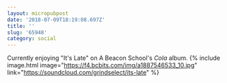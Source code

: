 ```yaml
---
layout: micropubpost
date: '2018-07-09T18:19:08.697Z'
title: ''
slug: '65948'
category: social
---
```

Currently enjoying "It's Late" on A Beacon School's _Cola_ album.
{% include image.html image="https://f4.bcbits.com/img/a1887546533_10.jpg" link="https://soundcloud.com/grindselect/its-late" %}
